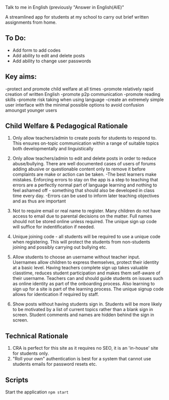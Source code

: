 Talk to me in English (previously "Answer in English(AIE)"

A streamlined app for students at my school to carry out brief written assignments
from home.

## To Do:

- Add form to add codes
- Add ability to edit and delete posts
- Add ability to change user passwords

## Key aims:

-protect and promote child welfare at all times
-promote relatively rapid creation of written English
-promote p2p communication
-promote reading skills
-promote risk taking when using language
-create an extremely simple user interface with the minimal possible options to
avoid confusion amoungst younger users

## Child Welfare & Pedagogical Rationale

1. Only allow teachers/admin to create posts for students to respond to. This ensures
   on-topic communication within a range of suitable topics both developmentally and linguistically

2. Only allow teachers/admin to edit and delete posts in order to reduce abuse/bullying. There are well documented cases of users of forums adding abusive or questionable content only to remove it before complaints are make or action can be taken.
   -The best learners make mistakes. Enforcing errors to stay on the app is a step to teaching that errors are a perfectly normal part of language learning and nothing to feel ashamed off - something that should also be developed in class time every day.
   -Errors can be used to inform later teaching objectives and as thus are important

3. Not to require email or real name to register. Many children do not have access to email due to parental decisions on the matter. Full names should not be stored online unless required. The unique sign up code will suffice for indentification if needed.

4. Unique joining code - all students will be required to use a unique code when registering. This will protect the students from non-students joining and possibly carrying out bullying etc.

5. Allow students to choose an username without teacher input. Usernames allow children to express themselves, protect their identity at a basic level. Having teachers complete sign up takes valuable classtime, reduces student participation and makes them self-aware
   of their username. Teachers can and should guide students on issues such as online identity as part of the onboarding process. Also learning to sign up for a site is part of the learning process. The unique signup code allows for identication if required by staff.

6. Show posts without having students sign in. Students will be more likely to be motivated by a list of current topics rather than a blank sign in screen. Student comments and names are hidden behind the sign in screen.

## Technical Rationale

1. CRA is perfect for this site as it requires no SEO, it is an 'in-house' site for students only.
2. "Roll your own" authentication is best for a system that cannot use students emails for password resets etc.

## Scripts

Start the application `npm start`
